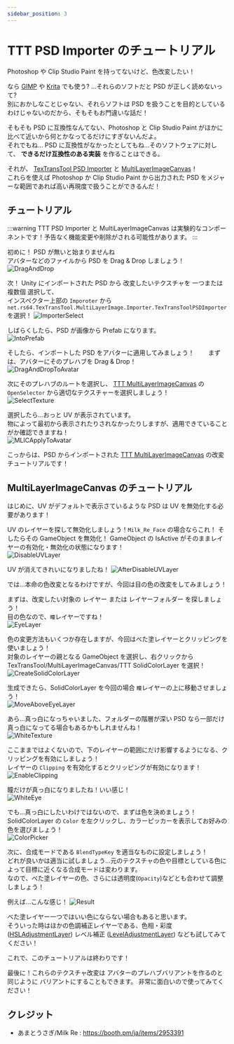 ```yaml
---
sidebar_position: 3
---
```


# TTT PSD Importer のチュートリアル

Photoshop や Clip Studio Paint を持ってないけど、色改変したい！

なら [GIMP](https://www.gimp.org/) や [Krita](https://krita.org/) でも使う? ...それらのソフトだと PSD が正しく読めないって?  
別におかしなことじゃない、それらソフトは PSD を扱うことを目的としているわけじゃないのだから、そもそもお門違いな話だ！

そもそも PSD に互換性なんてない、Photoshop と Clip Studio Paint がほかに比べて近いから何とかなってるだけにすぎないんだよ。  
それでもね... PSD に互換性がなかったとしてもね...そのソフトウェアに対して、 __できるだけ互換性のある実装__ を作ることはできる。

それが、 [TexTransTool PSD Importer](/docs/Reference/TexTransToolPSDImporter) と [MultiLayerImageCanvas](/docs/Reference/MultiLayerImageCanvas)！  
これらを使えば Photoshop か Clip Studio Paint から出力された PSD をメジャーな範囲であれば高い再現度で扱うことができるんだ！  

## チュートリアル

:::warning
TTT PSD Importer と MultiLayerImageCanvas は実験的なコンポーネントです！予告なく機能変更や削除がされる可能性があります。
:::

初めに！ PSD が無いと始まりませんね  
アバターなどのファイルから PSD を Drag & Drop しましょう！  
![DragAndDrop](./img/psd-DragAndDrop.png)

次！ Unity にインポートされた PSD から 改変したいテクスチャを 一つまたは複数個 選択して、  
インスペクター上部の `Imporoter` から `net.rs64.TexTransTool.MultiLayerImage.Importer.TexTransToolPSDImporter` を選択！
![ImporterSelect](./img/psd-ImporterSelect.png)

しばらくしたら、PSD が画像から Prefab になります。  
![IntoPrefab](./img/psd-IntoPrefab.png)

そしたら、インポートした PSD をアバターに適用してみましょう！　　
まずは、アバターにそのプレハブを Drag & Drop！  
![DragAndDropToAvatar](./img/psd-DragAndDropToAvatar.png)

次にそのプレハブのルートを選択し、 [TTT MultiLayerImageCanvas](/docs/Reference/MultiLayerImageCanvas) の `OpenSelector` から適切なテクスチャーを選択しましょう！  
![SelectTexture](./img/psd-SelectTexture.png)

選択したら...おっと UV が表示されています。  
物によって最初から表示されたりされなかったりしますが、適用できていることがか確認できますね！  
![MLICApplyToAvatar](./img/psd-MLICApplyToAvatar.png)

こっからは、PSD からインポートされた [TTT MultiLayerImageCanvas](/docs/Reference/MultiLayerImageCanvas) の改変チュートリアルです！

## MultiLayerImageCanvas のチュートリアル

はじめに、UV がデフォルトで表示さているような PSD は UV を無効化する必要があります！

UV のレイヤーを探して無効化しましょう！`Milk_Re_Face` の場合ならこれ！
そしたらその GameObject を無効化！ GameObject の IsActive がそのままレイヤーの有効化・無効化の状態になります！  
![DisableUVLayer](./img/psd-DisableUVLayer.png)

UV が消えてきれいになりましたね！
![AfterDisableUVLayer](./img/psd-AfterDisableUVLayer.png)

では...本命の色改変となるわけですが、今回は目の色の改変をしてみましょう！

まずは、改変したい対象の レイヤー または レイヤーフォルダー を探しましょう！  
目の色なので、`瞳`レイヤーですね！  
![EyeLayer](./img/psd-EyeLayer.png)

色の変更方法もいくつか存在しますが、今回はべた塗レイヤーとクリッピングを使いましょう！  
対象のレイヤーの親となる GameObject を選択し、右クリックから TexTransTool/MultiLayerImageCanvas/TTT SolidColorLayer を選択！  
![CreateSolidColorLayer](./img/psd-CreateSolidColorLayer.png)

生成できたら、SolidColorLayer を今回の場合 `瞳`レイヤーの上に移動させましょう！  
![MoveAboveEyeLayer](./img/psd-MoveAboveEyeLayer.png)

あら...真っ白になっちゃいました、フォルダーの階層が深い PSD なら一部だけ真っ白になってる場合もあるかもしれませんね！  
![WhiteTexture](./img/psd-WhiteTexture.png)

ここままではよくないので、下のレイヤーの範囲にだけ影響するようになる、クリッピングを有効にしましょう！  
レイヤーの `Clipping` を有効化するとクリッピングが有効になります！  
![EnableClipping](./img/psd-EnableClipping.png)

瞳だけが真っ白になりましたね！いい感じ！  
![WhiteEye](./img/psd-WhiteEye.png)

でも...真っ白にしたいわけではないので、まずは色を決めましょう！  
SolidColorLayer の `Color` を左クリックし、カラーピッカーを表示してお好みの色を選びましょう！  
![ColorPicker](./img/psd-ColorPicker.png)

次に、合成モードである `BlendTypeKey` を適当なものに設定しましょう！  
どれが良いかは適当に試しましょう...元のテクスチャの色や目標としている色によって目標に近くなる合成モードは変わります。  
なので、べた塗レイヤーの色、さらには透明度(`Opacity`)などとも合わせて調整しましょう！  

例えば...こんな感じ！
![Result](./img/psd-Result.png)

べた塗レイヤー一つではいい色にならない場合もあると思います。  
そういった時はほかの色調補正レイヤーである、色相・彩度([HSLAdjustmentLayer](/docs/Reference/MultiLayerImageCanvas/HSLAdjustmentLayer)) レベル補正 ([LevelAdjustmentLayer](/docs/Reference/MultiLayerImageCanvas/LevelAdjustmentLayer)) なども試してみてください！

これで、このチュートリアルは終わりです！

最後に！これらのテクスチャ改変は アバターのプレハブバリアントを作るのと同じように バリアントにすることもできます。
非常に面白いので使ってみてください！

## クレジット

- あまとうさぎ/Milk Re : https://booth.pm/ja/items/2953391

